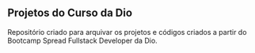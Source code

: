 ## Projetos do Curso da Dio

Repositório criado para arquivar os projetos e códigos criados a partir do Bootcamp Spread Fullstack Developer da Dio.
